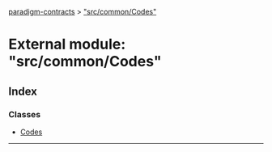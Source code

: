 [paradigm-contracts](../README.md) > ["src/common/Codes"](../modules/_src_common_codes_.md)

# External module: "src/common/Codes"

## Index

### Classes

* [Codes](../classes/_src_common_codes_.codes.md)

---

